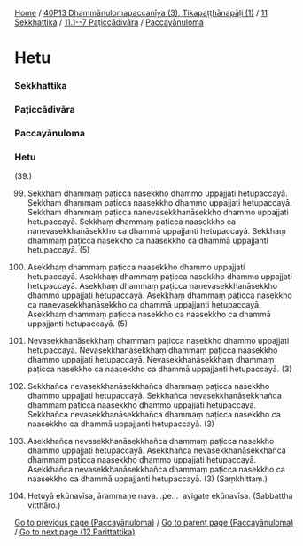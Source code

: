 
[Home](/) / [40P13 Dhammānulomapaccanīya (3), Tikapaṭṭhānapāḷi (1)](/tipitaka/40P13.md) / [11 Sekkhattika](/tipitaka/40P13/11.md) / [11.1--7 Paṭiccādivāra](/tipitaka/40P13/11/11.1--7.md) / [Paccayānuloma](/tipitaka/40P13/11/11.1--7/Paccayanuloma.md)

# Hetu

### Sekkhattika

### Paṭiccādivāra

### Paccayānuloma

### Hetu

(39.)

99. Sekkhaṃ dhammaṃ paṭicca nasekkho dhammo uppajjati hetupaccayā. Sekkhaṃ dhammaṃ paṭicca naasekkho dhammo uppajjati hetupaccayā. Sekkhaṃ dhammaṃ paṭicca nanevasekkhanāsekkho dhammo uppajjati hetupaccayā. Sekkhaṃ dhammaṃ paṭicca naasekkho ca nanevasekkhanāsekkho ca dhammā uppajjanti hetupaccayā. Sekkhaṃ dhammaṃ paṭicca nasekkho ca naasekkho ca dhammā uppajjanti hetupaccayā. (5)

100. Asekkhaṃ dhammaṃ paṭicca naasekkho dhammo uppajjati hetupaccayā. Asekkhaṃ dhammaṃ paṭicca nasekkho dhammo uppajjati hetupaccayā. Asekkhaṃ dhammaṃ paṭicca nanevasekkhanāsekkho dhammo uppajjati hetupaccayā. Asekkhaṃ dhammaṃ paṭicca nasekkho ca nanevasekkhanāsekkho ca dhammā uppajjanti hetupaccayā. Asekkhaṃ dhammaṃ paṭicca nasekkho ca naasekkho ca dhammā uppajjanti hetupaccayā. (5)

101. Nevasekkhanāsekkhaṃ dhammaṃ paṭicca nasekkho dhammo uppajjati hetupaccayā. Nevasekkhanāsekkhaṃ dhammaṃ paṭicca naasekkho dhammo uppajjati hetupaccayā. Nevasekkhanāsekkhaṃ dhammaṃ paṭicca nasekkho ca naasekkho ca dhammā uppajjanti hetupaccayā. (3)

102. Sekkhañca nevasekkhanāsekkhañca dhammaṃ paṭicca nasekkho dhammo uppajjati hetupaccayā. Sekkhañca nevasekkhanāsekkhañca dhammaṃ paṭicca naasekkho dhammo uppajjati hetupaccayā. Sekkhañca nevasekkhanāsekkhañca dhammaṃ paṭicca nasekkho ca naasekkho ca dhammā uppajjanti hetupaccayā. (3)

103. Asekkhañca nevasekkhanāsekkhañca dhammaṃ paṭicca nasekkho dhammo uppajjati hetupaccayā. Asekkhañca nevasekkhanāsekkhañca dhammaṃ paṭicca naasekkho dhammo uppajjati hetupaccayā. Asekkhañca nevasekkhanāsekkhañca dhammaṃ paṭicca nasekkho ca naasekkho ca dhammā uppajjanti hetupaccayā. (3) (Saṃkhittaṃ.)

104. Hetuyā ekūnavīsa, ārammaṇe nava…pe…  avigate ekūnavīsa. (Sabbattha vitthāro.)

[Go to previous page (Paccayānuloma)](/tipitaka/40P13/11/11.1--7/Paccayanuloma.md) / [Go to parent page (Paccayānuloma)](/tipitaka/40P13/11/11.1--7/Paccayanuloma.md) / [Go to next page (12 Parittattika)](/tipitaka/40P13/12.md)


